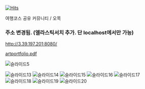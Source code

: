 [![Hits](https://hits.seeyoufarm.com/api/count/incr/badge.svg?url=https%3A%2F%2Fgithub.com%2Faqwsde321%2Fpj_public_test.git&count_bg=%2379C83D&title_bg=%23555555&icon=&icon_color=%23E7E7E7&title=hits&edge_flat=false)](https://hits.seeyoufarm.com)                    

여행코스 공유 커뮤니티 / 오목

### 주소 변경됨. (엘라스틱서치 추가. 단 localhost에서만 가능)
http://3.39.197.201:8080/

[artportfolio.pdf](https://github.com/aqwsde321/pj_public_test/files/10202043/artportfolio.pdf)

![슬라이드5](https://user-images.githubusercontent.com/109077040/206901363-2a86a2c2-549d-4f4c-9c19-61ddd188772c.PNG)

![슬라이드13](https://user-images.githubusercontent.com/109077040/206901375-c3fa627e-71b6-4acb-ae31-249655e9b2f5.PNG)
![슬라이드14](https://user-images.githubusercontent.com/109077040/206901376-d7200ce6-9133-46a0-8b8c-05ea87350082.PNG)
![슬라이드15](https://user-images.githubusercontent.com/109077040/206901377-1ebecb21-8050-409a-9f93-e2c5730c5b61.PNG)
![슬라이드16](https://user-images.githubusercontent.com/109077040/206901378-20b1ba91-debd-49ca-b044-8f09a5cc337c.PNG)
![슬라이드17](https://user-images.githubusercontent.com/109077040/206901379-1f27f10e-1590-42af-9ce1-934292d9b99c.PNG)
![슬라이드18](https://user-images.githubusercontent.com/109077040/206901383-7384c947-fdc9-4dce-823a-ce574432a4c7.PNG)
![슬라이드19](https://user-images.githubusercontent.com/109077040/206901385-d556adc0-127e-4a12-b64b-2e16a282fae4.PNG)
![슬라이드20](https://user-images.githubusercontent.com/109077040/206901386-b0e3147f-4a91-4b22-80a3-4548975df02f.PNG)

